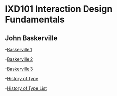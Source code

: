 IXD101 Interaction Design Fundamentals
======================================

John Baskerville
----------------

-[Baskerville 1]( https://ethanmcgonigle.github.io/John-Baskerville/baskerville2.html)

-[Baskerville 2]( https://ethanmcgonigle.github.io/John-Baskerville/baskerville1withlist.html)

-[Baskerville 3]( https://ethanmcgonigle.github.io/John-Baskerville/baskerville3.html)

-[History of Type]( https://ethanmcgonigle.github.io/John-Baskerville/thehistoryoftype.html)

-[History of Type List]( https://ethanmcgonigle.github.io/John-Baskerville/thehistoryoftype-version2.html)
